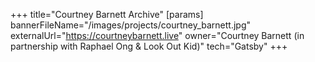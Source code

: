 +++
title="Courtney Barnett Archive"
[params]
  bannerFileName="/images/projects/courtney_barnett.jpg"
  externalUrl="https://courtneybarnett.live"
  owner="Courtney Barnett (in partnership with Raphael Ong & Look Out Kid)"
  tech="Gatsby"
+++
